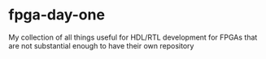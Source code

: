# fpga-day-one
My collection of all things useful for HDL/RTL development for FPGAs that are not substantial enough to have their own repository
